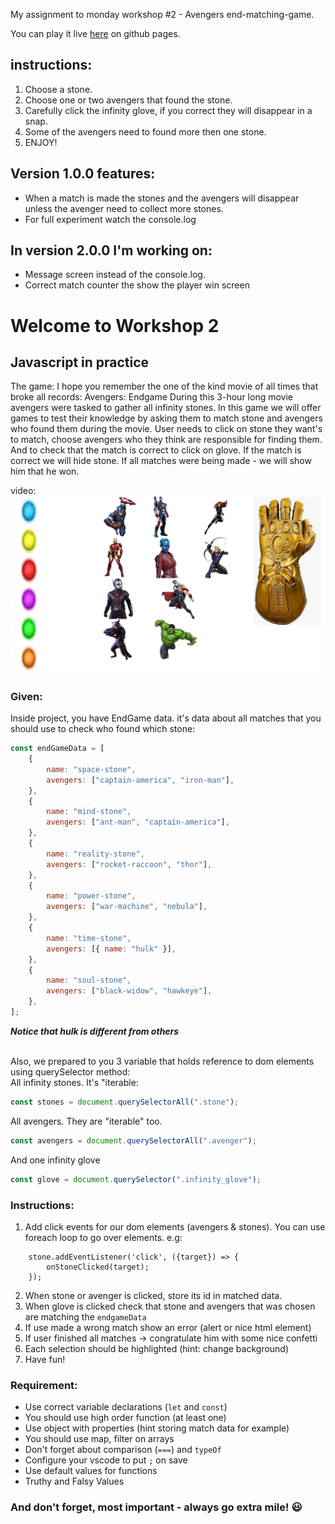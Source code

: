 My assignment to monday workshop #2 - Avengers end-matching-game.

You can play it live [here](https://chipluxury-ewa.github.io/mondayU-workshop-2/) on github pages.

## instructions:

1. Choose a stone.
2. Choose one or two avengers that found the stone.
3. Carefully click the infinity glove, if you correct they will disappear in a snap.
4. Some of the avengers need to found more then one stone.
5. ENJOY!

## Version 1.0.0 features:

-   When a match is made the stones and the avengers will disappear unless the avenger need to collect more stones.
-   For full experiment watch the console.log

## In version 2.0.0 I'm working on:

-   Message screen instead of the console.log.
-   Correct match counter the show the player win screen

# Welcome to Workshop 2

## Javascript in practice

The game:
I hope you remember the one of the kind movie of all times that broke all records: Avengers: Endgame
During this 3-hour long movie avengers were tasked to gather all infinity stones.
In this game we will offer games to test their knowledge by asking them to match stone and avengers who found them
during the movie.
User needs to click on stone they want's to match, choose avengers who they think are responsible for finding them. And
to check that the match is correct to click on glove.
If the match is correct we will hide stone. If all matches were being made - we will show him that he won.

video:
[![Endgame game](video/cover.png)](https://youtu.be/dAPTikg1uqk "Endgame game")

### Given:

Inside project, you have EndGame data. it's data about all matches that you should use to check who found which stone:

<!-- JS Block-->

```javascript
const endGameData = [
    {
        name: "space-stone",
        avengers: ["captain-america", "iron-man"],
    },
    {
        name: "mind-stone",
        avengers: ["ant-man", "captain-america"],
    },
    {
        name: "reality-stone",
        avengers: ["rocket-raccoon", "thor"],
    },
    {
        name: "power-stone",
        avengers: ["war-machine", "nebula"],
    },
    {
        name: "time-stone",
        avengers: [{ name: "hulk" }],
    },
    {
        name: "soul-stone",
        avengers: ["black-widow", "hawkeye"],
    },
];
```

**_Notice that hulk is different from others_**

<br>
Also, we prepared to you 3 variable that holds reference to dom elements using querySelector method:<br>
All infinity stones. It's "iterable:<br>
<!-- JS Block-->

```javascript
const stones = document.querySelectorAll(".stone");
```

All avengers. They are "iterable" too.<br>

<!-- JS Block-->

```javascript
const avengers = document.querySelectorAll(".avenger");
```

And one infinity glove<br>

<!-- JS Block-->

```javascript
const glove = document.querySelector(".infinity_glove");
```

### Instructions:

1. Add click events for our dom elements (avengers & stones). You can use foreach loop to go over elements. e.g:

```
    stone.addEventListener('click', ({target}) => {
        onStoneClicked(target);
    });
```

2. When stone or avenger is clicked, store its id in matched data.
3. When glove is clicked check that stone and avengers that was chosen are matching the `endgameData`
4. If use made a wrong match show an error (alert or nice html element)
5. If user finished all matches -> congratulate him with some nice confetti
6. Each selection should be highlighted (hint: change background)
7. Have fun!

### Requirement:

-   Use correct variable declarations (`let` and `const`)
-   You should use high order function (at least one)
-   Use object with properties (hint storing match data for example)
-   You should use map, filter on arrays
-   Don't forget about comparison (`===`) and `typeOf`
-   Configure your vscode to put `;` on save
-   Use default values for functions
-   Truthy and Falsy Values

### And don't forget, most important - always go extra mile! :smiley:
